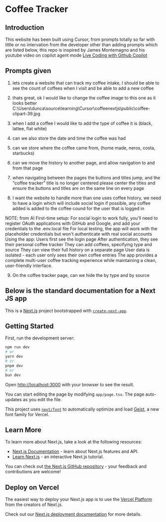 # Coffee Tracker

## Introduction

This website has been built using Cursor, from prompts totally so far with little or no intervation from the developer other than adding prompts which are listed below, this repo is inspired by James Montemagno and his youtube video on copilot agent mode [Live Coding with Github Copilot](https://www.youtube.com/watch?v=XT_m3nua72E)

## Prompts given


1. lets create a website that can track my coffee intake, I should be able to see the count of coffees when I visit and be able to add a new coffee

2. thats great, ok I would like to change the coffee image to this one as it looks better C:\Users\dunca\source\learning\Cursor\coffeenextjs\public\coffee-clipart-39.jpg

3. when I add a coffee I would like to add the type of coffee it is (black, lattee, flat white) 

4. can we also store the date and time the coffee was had

5. can we store where the coffee came from, (home made, neros, costa, starbucks)

6. can we move the history to another page, and allow navigation to and from that page

7. when navigating between the pages the buttons and titles jump, and the "coffee tracker" title is no longer centered please center the titles and ensure the buttons and titles are on the same line on every page

8. I want the website to handle more than one uses coffee history, we need to have a login which will include social login if possible, any coffee added is added to the coffee cound for the user that is logged in

NOTE: from AI
First-time setup:
For social login to work fully, you'll need to register OAuth applications with GitHub and Google, and add your credentials to the .env.local file
For local testing, the app will work with the placeholder credentials but won't authenticate with real social accounts
Using the app:
Users first see the login page
After authentication, they see their personal coffee tracker
They can add coffees, specifying type and source
They can view their full history on a separate page
User data is isolated - each user only sees their own coffee entries
The app provides a complete multi-user coffee tracking experience while maintaining a clean, user-friendly interface.

9. On the coffee tracker page, can we hide the by type and  by source


## Below is the standard documentation for a Next JS app

This is a [Next.js](https://nextjs.org) project bootstrapped with [`create-next-app`](https://nextjs.org/docs/app/api-reference/cli/create-next-app).

## Getting Started

First, run the development server:

```bash
npm run dev
# or
yarn dev
# or
pnpm dev
# or
bun dev
```

Open [http://localhost:3000](http://localhost:3000) with your browser to see the result.

You can start editing the page by modifying `app/page.tsx`. The page auto-updates as you edit the file.

This project uses [`next/font`](https://nextjs.org/docs/app/building-your-application/optimizing/fonts) to automatically optimize and load [Geist](https://vercel.com/font), a new font family for Vercel.

## Learn More

To learn more about Next.js, take a look at the following resources:

- [Next.js Documentation](https://nextjs.org/docs) - learn about Next.js features and API.
- [Learn Next.js](https://nextjs.org/learn) - an interactive Next.js tutorial.

You can check out [the Next.js GitHub repository](https://github.com/vercel/next.js) - your feedback and contributions are welcome!

## Deploy on Vercel

The easiest way to deploy your Next.js app is to use the [Vercel Platform](https://vercel.com/new?utm_medium=default-template&filter=next.js&utm_source=create-next-app&utm_campaign=create-next-app-readme) from the creators of Next.js.

Check out our [Next.js deployment documentation](https://nextjs.org/docs/app/building-your-application/deploying) for more details.
